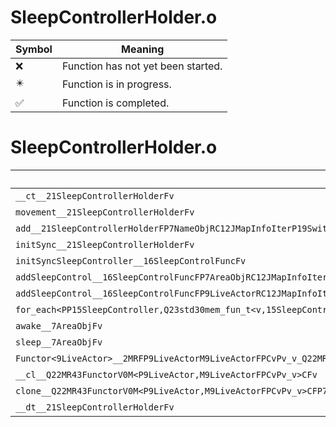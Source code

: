 # SleepControllerHolder.o
| Symbol | Meaning 
| ------------- | ------------- 
| :x: | Function has not yet been started. 
| :eight_pointed_black_star: | Function is in progress. 
| :white_check_mark: | Function is completed. 


# SleepControllerHolder.o
| Symbol | Decompiled? |
| ------------- | ------------- |
| `__ct__21SleepControllerHolderFv` | :x: |
| `movement__21SleepControllerHolderFv` | :x: |
| `add__21SleepControllerHolderFP7NameObjRC12JMapInfoIterP19SwitchEventListener` | :x: |
| `initSync__21SleepControllerHolderFv` | :x: |
| `initSyncSleepController__16SleepControlFuncFv` | :x: |
| `addSleepControl__16SleepControlFuncFP7AreaObjRC12JMapInfoIter` | :x: |
| `addSleepControl__16SleepControlFuncFP9LiveActorRC12JMapInfoIter` | :x: |
| `for_each<PP15SleepController,Q23std30mem_fun_t<v,15SleepController>>__3stdFPP15SleepControllerPP15SleepControllerQ23std30mem_fun_t<v,15SleepController>_Q23std30mem_fun_t<v,15SleepController>` | :x: |
| `awake__7AreaObjFv` | :white_check_mark: |
| `sleep__7AreaObjFv` | :white_check_mark: |
| `Functor<9LiveActor>__2MRFP9LiveActorM9LiveActorFPCvPv_v_Q22MR43FunctorV0M<P9LiveActor,M9LiveActorFPCvPv_v>` | :x: |
| `__cl__Q22MR43FunctorV0M<P9LiveActor,M9LiveActorFPCvPv_v>CFv` | :x: |
| `clone__Q22MR43FunctorV0M<P9LiveActor,M9LiveActorFPCvPv_v>CFP7JKRHeap` | :x: |
| `__dt__21SleepControllerHolderFv` | :x: |
